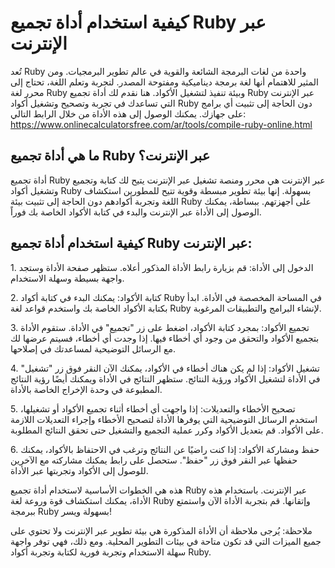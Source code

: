 كيفية استخدام أداة تجميع Ruby عبر الإنترنت
==========================================

تُعد Ruby واحدة من لغات البرمجة الشائعة والقوية في عالم تطوير البرمجيات. ومن المثير للاهتمام أنها لغة برمجة ديناميكية ومفتوحة المصدر. لتجربة وتعلم اللغة، تحتاج إلى محرر لغة Ruby وبيئة تنفيذ لتشغيل الأكواد. هنا نقدم لك أداة تجميع Ruby عبر الإنترنت التي تساعدك في تجربة وتصحيح وتشغيل أكواد Ruby دون الحاجة إلى تثبيت أي برامج على جهازك. يمكنك الوصول إلى هذه الأداة من خلال الرابط التالي: <https://www.onlinecalculatorsfree.com/ar/tools/compile-ruby-online.html>

ما هي أداة تجميع Ruby عبر الإنترنت؟
-----------------------------------

أداة تجميع Ruby عبر الإنترنت هي محرر ومنصة تشغيل عبر الإنترنت يتيح لك كتابة وتجميع وتشغيل أكواد Ruby بسهولة. إنها بيئة تطوير مبسطة وقوية تتيح للمطورين استكشاف اللغة وتجربة أكوادهم دون الحاجة إلى تثبيت بيئة Ruby على أجهزتهم. ببساطة، يمكنك الوصول إلى الأداة عبر الإنترنت والبدء في كتابة الأكواد الخاصة بك فوراً.

كيفية استخدام أداة تجميع Ruby عبر الإنترنت:
-------------------------------------------

1\. الدخول إلى الأداة: قم بزيارة رابط الأداة المذكور أعلاه. ستظهر صفحة الأداة وستجد واجهة بسيطة وسهلة الاستخدام.

2\. كتابة الأكواد: يمكنك البدء في كتابة أكواد Ruby في المساحة المخصصة في الأداة. ابدأ بكتابة الأكواد الخاصة بك واستخدم قواعد لغة Ruby لإنشاء البرامج والتطبيقات المرغوبة.

3\. تجميع الأكواد: بمجرد كتابة الأكواد، اضغط على زر "تجميع" في الأداة. ستقوم الأداة بتجميع الأكواد والتحقق من وجود أي أخطاء فيها. إذا وجدت أي أخطاء، فسيتم عرضها لك مع الرسائل التوضيحية لمساعدتك في إصلاحها.

4\. تشغيل الأكواد: إذا لم يكن هناك أخطاء في الأكواد، يمكنك الآن النقر فوق زر "تشغيل" في الأداة لتشغيل الأكواد ورؤية النتائج. ستظهر النتائج في الأداة ويمكنك أيضًا رؤية النتائج المطبوعة في وحدة الإخراج الخاصة بالأداة.

5\. تصحيح الأخطاء والتعديلات: إذا واجهت أي أخطاء أثناء تجميع الأكواد أو تشغيلها، استخدم الرسائل التوضيحية التي يوفرها الأداة لتصحيح الأخطاء وإجراء التعديلات اللازمة على الأكواد. قم بتعديل الأكواد وكرر عملية التجميع والتشغيل حتى تحقق النتائج المطلوبة.

6\. حفظ ومشاركة الأكواد: إذا كنت راضيًا عن النتائج وترغب في الاحتفاظ بالأكواد، يمكنك حفظها عبر النقر فوق زر "حفظ". ستحصل على رابط يمكنك مشاركته مع الآخرين للوصول إلى الأكواد وتجربتها عبر الأداة.

هذه هي الخطوات الأساسية لاستخدام أداة تجميع Ruby عبر الإنترنت. باستخدام هذه الأداة، يمكنك استكشاف قوة وروعة لغة Ruby وإتقانها. قم بتجربة الأداة الآن واستمتع ببرمجة Ruby بسهولة ويسر!

ملاحظة: يُرجى ملاحظة أن الأداة المذكورة هي بيئة تطوير عبر الإنترنت ولا تحتوي على جميع الميزات التي قد تكون متاحة في بيئات التطوير المحلية. ومع ذلك، فهي توفر واجهة سهلة الاستخدام وتجربة فورية لكتابة وتجربة أكواد Ruby.